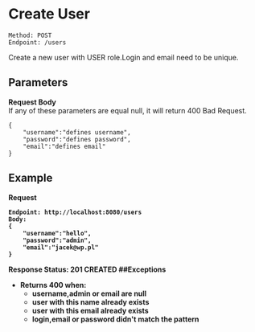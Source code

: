 # Create User
    Method: POST
    Endpoint: /users

Create a new user with USER role.Login and email need to be unique.

## Parameters
<b>Request Body</b>
<br/>If any of these parameters are equal null, it will return 400 Bad Request.
```
{
    "username":"defines username",
    "password":"defines password",
    "email":"defines email"
}
```
## Example 
<b>Request</p>
```
Endpoint: http://localhost:8080/users
Body:
{
    "username":"hello",
    "password":"admin",
    "email":"jacek@wp.pl"
}
```
<b>Response</b>
Status: 201 CREATED
##Exceptions
* Returns 400 when:
    * username,admin or email are null
    * user with this name already exists
    * user with this email already exists
    * login,email or password didn't match the pattern
